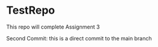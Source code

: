 # TestRepo
This repo will complete Assignment 3

Second Commit: this is a direct commit to the main branch